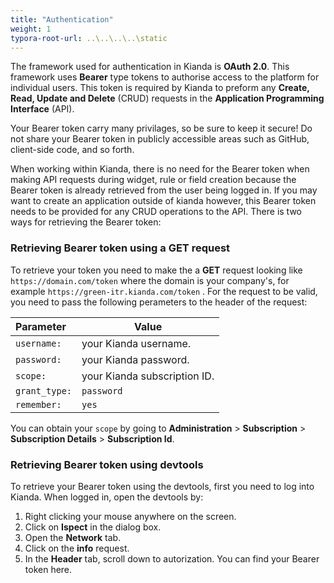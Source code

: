 ```yaml
---
title: "Authentication"
weight: 1
typora-root-url: ..\..\..\..\static
---
```


The framework used for authentication in Kianda is **OAuth 2.0**. This framework uses **Bearer** type tokens to authorise access to the platform for individual users. This token is required by Kianda to preform any **Create, Read, Update and Delete** (CRUD) requests in the **Application Programming Interface** (API).

Your Bearer token carry many privilages, so be sure to keep it secure! Do not share your Bearer token  in publicly accessible areas such as GitHub, client-side code, and so forth.

When working within Kianda, there is no need for the Bearer token when making API requests during widget, rule or field creation because the Bearer token is already retrieved from the user being logged in. If you may want to create an application outside of kianda however, this Bearer token needs to be provided for any CRUD operations to the API. There is two ways for retrieving the Bearer token:

### Retrieving Bearer token using a GET request

To retrieve your token you need to make the a **GET** request looking like `https://domain.com/token` where the domain is your company's, for example `https://green-itr.kianda.com/token` . For the request to be valid, you need to pass the following perameters to the header of the request:

| Parameter     | Value                        |
| :------------ | ---------------------------- |
| `username:`   | your Kianda username.        |
| `password:`   | your Kianda password.        |
| `scope:`      | your Kianda subscription ID. |
| `grant_type:` | `password`                   |
| `remember:`   | `yes`                        |

You can obtain your `scope` by going to **Administration** > **Subscription** > **Subscription Details** > 		**Subscription Id**.

### Retrieving Bearer token using devtools

To retrieve your Bearer token using the devtools, first you need to log into Kianda. When logged in, open the devtools by:

1. Right clicking your mouse anywhere on the screen. 
2. Click on **Ispect** in the dialog box.
3. Open the **Network** tab.
4. Click on the **info** request.
5. In the **Header** tab, scroll down to autorization. You can find your Bearer token here.

